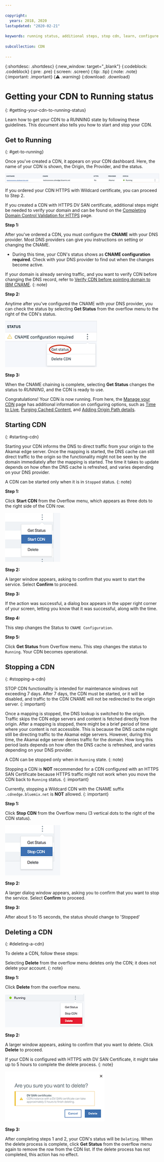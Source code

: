 ```yaml
---

copyright:
  years: 2018, 2020
lastupdated: "2020-02-21"

keywords: running status, additional steps, stop cdn, learn, configure cname, delete cdn, start cdn

subcollection: CDN

---
```


{:shortdesc: .shortdesc}
{:new_window: target="_blank"}
{:codeblock: .codeblock}
{:pre: .pre}
{:screen: .screen}
{:tip: .tip}
{:note: .note}
{:important: .important}
{:warning: .warning}
{:download: .download}

# Getting your CDN to Running status
{: #getting-your-cdn-to-running-status}

Learn how to get your CDN to a RUNNING state by following these guidelines. This document also tells you how to start and stop your CDN.

## Get to Running
{: #get-to-running}

Once you've created a CDN, it appears on your CDN dashboard. Here, the name of your CDN is shown, the Origin, the Provider, and the status.  

 ![Mapping list screen capture](images/mapping-list.png)

If you ordered your CDN HTTPS with Wildcard certificate, you can proceed to Step 2.

If you created a CDN with HTTPS DV SAN certificate, additional steps might be needed to verify your domain and can be found on the [Completing Domain Control Validation for HTTPS](/docs/CDN?topic=CDN-completing-domain-control-validation-for-https-with-dv-san#completing-domain-control-validation-for-https) page.

**Step 1:**

After you've ordered a CDN, you must configure the **CNAME** with your DNS provider. Most DNS providers can give you instructions on setting or changing the CNAME.

   * During this time, your CDN's status shows as **CNAME configuration required**. Check with your DNS provider to find out when the changes become active.

If your domain is already serving traffic, and you want to verify CDN before changing the DNS record, refer to [Verify CDN before pointing domain to IBM CNAME](/docs/CDN?topic=CDN-verify-cdn-before-pointing-domain-to-ibm-cname).
{: note}

**Step 2:**

Anytime after you've configured the CNAME with your DNS provider, you can check the status by selecting **Get Status** from the overflow menu to the right of the CDN's status.

  ![CNAME getStatus](images/cname-getstatus.png)  

**Step 3:**

When the CNAME chaining is complete, selecting **Get Status** changes the status to *RUNNING*, and the CDN is ready to use.

Congratulations! Your CDN is now running. From here, the [Manage your CDN](/docs/CDN?topic=CDN-manage-your-cdn#manage-your-cdn) page has additional information on configuring options, such as [Time to Live](/docs/CDN?topic=CDN-manage-your-cdn#setting-content-caching-time-using-time-to-live), [Purging Cached Content](/docs/CDN?topic=CDN-manage-your-cdn#purging-cached-content), and [Adding Origin Path details](/docs/CDN?topic=CDN-manage-your-cdn#adding-origin-path-details).

## Starting CDN
{: #starting-cdn}

Starting your CDN informs the DNS to direct traffic from your origin to the Akamai edge server. Once the mapping is started, the DNS cache can still direct traffic to the origin so the functionality might not be seen by the domain immediately after the mapping is started. The time it takes to update depends on how often the DNS cache is refreshed, and varies depending on your DNS provider.

A CDN can be started only when it is in `Stopped` status.
{: note}

**Step 1:**

Click **Start CDN** from the Overflow menu, which appears as three dots to the right side of the CDN row.

  ![Overflow menu](images/start_cdn.png)

**Step 2:**

A larger window appears, asking to confirm that you want to start the service. Select **Confirm** to proceed.

**Step 3:**

If the action was successful, a dialog box appears in the upper right corner of your screen, letting you know that it was successful, along with the time.

**Step 4:**

This step changes the Status to `CNAME Configuration`.

**Step 5:**

Click **Get Status** from Overflow menu. This step changes the status to `Running`. Your CDN becomes operational.

## Stopping a CDN
{: #stopping-a-cdn}

STOP CDN functionality is intended for maintenance windows not exceeding 7 days. After 7 days, the CDN must be started, or it will be disabled, and traffic to the CDN CNAME will not be redirected to the origin server.
{: important}

Once a mapping is stopped, the DNS lookup is switched to the origin. Traffic skips the CDN edge servers and content is fetched directly from the origin. After a mapping is stopped, there might be a brief period of time where your content is not accessible. This is because the DNS cache might still be directing traffic to the Akamai edge servers. However, during this time, the Akamai edge server denies traffic for the domain. How long this period lasts depends on how often the DNS cache is refreshed, and varies depending on your DNS provider.

A CDN can be stopped only when in `Running` state.
{: note}

Stopping a CDN is **NOT** recommended for a CDN configured with an HTTPS SAN Certificate because HTTPS traffic might not work when you move the CDN back to `Running` status.
{: important}

Currently, stopping a Wildcard CDN with the CNAME suffix `.cdnedge.bluemix.net` is **NOT** allowed.
{: important}

**Step 1:**

Click **Stop CDN** from the Overflow menu (3 vertical dots to the right of the CDN status).

  ![Overflow menu](images/stop_cdn.png)

**Step 2:**

A larger dialog window appears, asking you to confirm that you want to stop the service. Select **Confirm** to proceed.

**Step 3:**

After about 5 to 15 seconds, the status should change to 'Stopped'

## Deleting a CDN
{: #deleting-a-cdn}

To delete a CDN, follow these steps:

Selecting **Delete** from the overflow menu deletes only the CDN; it does not delete your account.
{: note}

**Step 1:**

Click **Delete** from the overflow menu.

 ![Delete CDN Overflow menu](images/delete_cdn.png)

**Step 2:**

A larger window appears, asking to confirm that you want to delete. Click **Delete** to proceed.

If your CDN is configured with HTTPS with DV SAN Certificate, it might take up to 5 hours to complete the delete process.
{: note}

  ![Delete with Warning](images/delete-with-warning.png)

**Step 3:**

After completing steps 1 and 2, your CDN's status will be `Deleting`. When the delete process is complete, click **Get Status** from the overflow menu again to remove the row from the CDN list. If the delete process has not completed, this action has no effect.
